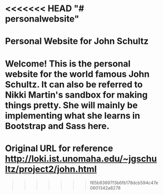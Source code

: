 <<<<<<< HEAD
"# personalwebsite" 
=======
# Personal Website for John Schultz
#
# Welcome! This is the personal website for the world famous John Schultz. It can also be referred to Nikki Martin's sandbox for making things pretty. She will mainly be implementing what she learns in Bootstrap and Sass here.
# Original URL for reference http://loki.ist.unomaha.edu/~jgschultz/project2/john.html
>>>>>>> f65b93697f3b6fb178dcb594c47e0601342a8278
